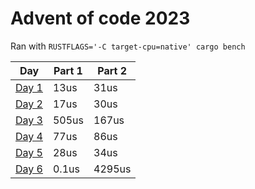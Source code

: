 # Advent of code 2023

Ran with `RUSTFLAGS='-C target-cpu=native' cargo bench`

| Day                           | Part 1 | Part 2 |
| ----------------------------- | ------ | ------ |
| [Day 1](src/bin/day1/main.rs) | 13us   | 31us   |
| [Day 2](src/bin/day2/main.rs) | 17us   | 30us   |
| [Day 3](src/bin/day3/main.rs) | 505us  | 167us  |
| [Day 4](src/bin/day4/main.rs) | 77us   | 86us   |
| [Day 5](src/bin/day5/main.rs) | 28us   | 34us   |
| [Day 6](src/bin/day6/main.rs) | 0.1us  | 4295us |
